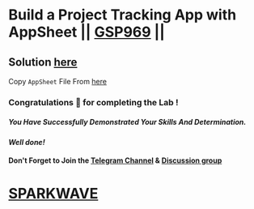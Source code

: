 # Build a Project Tracking App with AppSheet || [GSP969](https://www.cloudskillsboost.google/focuses/21231?parent=catalog) ||

## Solution [here](https://youtu.be/EVNXu9rXDLc)

Copy `AppSheet` File From [here](https://www.appsheet.com/Template/AppDef?appName=CopyofAppSheetProjectTrackingApp-GSP969-654234330&utm_source=share_app_link#Home)

### Congratulations 🎉 for completing the Lab !

##### *You Have Successfully Demonstrated Your Skills And Determination.*

#### *Well done!*

#### Don't Forget to Join the [Telegram Channel](https://t.me/sparkwave.01) & [Discussion group](https://t.me/sparkwave.01chats)

# [SPARKWAVE](https://www.youtube.com/@sparkwave.01)
